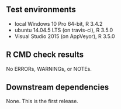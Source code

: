 ## Test environments
* local Windows 10 Pro 64-bit, R 3.4.2
* ubuntu 14.04.5 LTS (on travis-ci), R 3.5.0
* Visual Studio 2015 (on AppVeyor), R 3.5.0

## R CMD check results
No ERRORs, WARNINGs, or NOTEs.

## Downstream dependencies
None. This is the first release.
